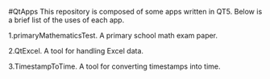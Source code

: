 #QtApps
This repository is composed of some apps written in QT5. Below is a brief list of the uses of each app.

1.primaryMathematicsTest. A primary school math exam paper.

2.QtExcel. A tool for handling Excel data.

3.TimestampToTime. A tool for converting timestamps into time.
